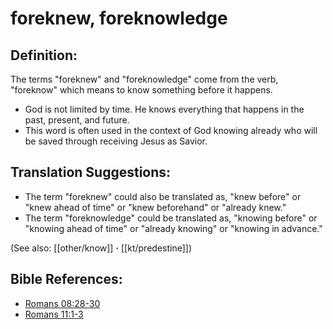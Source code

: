 # foreknew, foreknowledge #

## Definition: ##

The terms "foreknew" and "foreknowledge" come from the verb, "foreknow" which means to know something before it happens. 

* God is not limited by time. He knows everything that happens in the past, present, and future.
* This word is often used in the context of God knowing already who will be saved through receiving Jesus as Savior.

## Translation Suggestions: ##

* The term "foreknew" could also be translated as, "knew before" or "knew ahead of time" or "knew beforehand" or "already knew."
* The term "foreknowledge" could be translated as, "knowing before" or "knowing ahead of time" or "already knowing" or "knowing in advance."

(See also: [[other/know]] **·** [[kt/predestine]])

## Bible References: ##

* [Romans 08:28-30](en/tn/rom/help/08/28)
* [Romans 11:1-3](en/tn/rom/help/11/01)